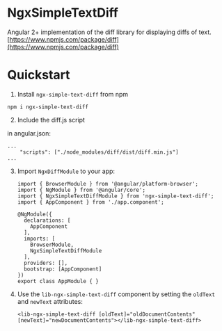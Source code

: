 # NgxSimpleTextDiff

Angular 2+ implementation of the diff library for displaying diffs of text.
[https://www.npmjs.com/package/diff](https://www.npmjs.com/package/diff)

# Quickstart

1. Install `ngx-simple-text-diff` from npm
```
npm i ngx-simple-text-diff
``` 

2. Include the diff.js script

 in angular.json:
```
...
	"scripts": ["./node_modules/diff/dist/diff.min.js"]
...
```


3. Import `NgxDiffModule` to your app:
    ```
    import { BrowserModule } from '@angular/platform-browser';
    import { NgModule } from '@angular/core';
    import { NgxSimpleTextDiffModule } from 'ngx-simple-text-diff';
    import { AppComponent } from './app.component';

    @NgModule({
      declarations: [
        AppComponent
      ],
      imports: [
        BrowserModule,
        NgxSimpleTextDiffModule
      ],
      providers: [],
      bootstrap: [AppComponent]
    })
    export class AppModule { }
    ```
3. Use the `lib-ngx-simple-text-diff` component by setting the `oldText` and `newText` attributes:
    ```
    <lib-ngx-simple-text-diff [oldText]="oldDocumentContents" [newText]="newDocumentContents"></lib-ngx-simple-text-diff>
    ```
   


